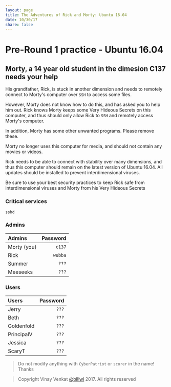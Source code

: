 ```yaml
---
layout: page
title: The Adventures of Rick and Morty: Ubuntu 16.04
date: 10/30/17
share: false
---
```


# Pre-Round 1 practice - Ubuntu 16.04

## Morty, a 14 year old student in the dimesion C137 needs your help

His grandfather, Rick, is stuck in another dimension and needs to remotely connect to Morty's computer over `SSH` to access some files.

However, Morty does not know how to do this, and has asked you to help him out. Rick knows Morty keeps some Very Hideous Secrets on this computer, and thus should only allow Rick to `SSH` and remotely access Morty's computer.

In addition, Morty has some other unwanted programs. Please remove these.

Morty no longer uses this computer for media, and should not contain any movies or videos.

Rick needs to be able to connect with stability over many dimensions, and thus this computer should remain on the latest version of Ubuntu 16.04. All updates should be installed to prevent interdimensional viruses.

Be sure to use your best security practices to keep Rick safe from interdimensional viruses and Morty from his Very Hideous Secrets

### Critical services

`sshd`

### Admins

| Admins | Password |
|:--------|--------:|
| Morty (you)   | `c137`   |
| Rick   | `wubba`   |
| Summer  | `???`   |
| Meeseeks | `???`   |

### Users

| Users   | Password |
|:--------|--------:|
| Jerry  | `???` |
| Beth   | `???` |
| Goldenfold    | `???`   |
| PrincipalV   | `???`   |
| Jessica | `???`   |
| ScaryT    | `???`   |

> Do not modify anything with `CyberPatriot` or `scorer` in the name! Thanks


> Copyright Vinay Venkat [@billwi](https://github.com/billwi) 2017. All rights reserved
